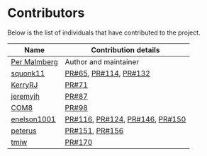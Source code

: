 # Contributors

Below is the list of individuals that have contributed to the project.

|Name|Contribution details
|----|----|
|[Per Malmberg](https://github.com/PerMalmberg)|Author and maintainer|
|[squonk11](https://github.com/squonk11)|[PR#65](https://github.com/PerMalmberg/Smooth/pull/65), [PR#114](https://github.com/PerMalmberg/Smooth/pull/114), [PR#132](https://github.com/PerMalmberg/Smooth/pull/132)|
|[KerryRJ](https://github.com/KerryRJ)|[PR#71](https://github.com/PerMalmberg/Smooth/pull/71)|
|[jeremyjh](https://github.com/jeremyjh)|[PR#87](https://github.com/PerMalmberg/Smooth/pull/87)|
|[COM8](https://github.com/COM8)|[PR#98](https://github.com/PerMalmberg/Smooth/pull/98)|
|[enelson1001](https://github.com/enelson1001)|[PR#116](https://github.com/PerMalmberg/Smooth/pull/116), [PR#124](https://github.com/PerMalmberg/Smooth/pull/124), [PR#146](https://github.com/PerMalmberg/Smooth/pull/146), [PR#150](https://github.com/PerMalmberg/Smooth/pull/150)|
|[peterus](https://github.com/peterus)|[PR#151](https://github.com/PerMalmberg/Smooth/pull/151), [PR#156](https://github.com/PerMalmberg/Smooth/pull/156)|
|[tmiw](https://github.com/tmiw)|[PR#170](https://github.com/PerMalmberg/Smooth/pull/170)|
